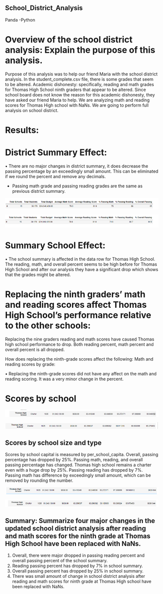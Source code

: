 ## School_District_Analysis
Panda -Python

# Overview of the school district analysis: Explain the purpose of this analysis.
Purpose of this analysis was to help our friend Maria with the school district analysis. In the student_complete.csv file, there is some grades that seem to be altered. Academic dishonesty: specifically, reading and math grades for Thomas High School ninth graders that appear to be altered. Since school board does not know the reason for this academic dishonesty, they have asked our friend Maria to help. We are analyzing math and reading scores for Thomas High school with NaNs. We are going to perform full analysis on school district. 

# Results: 
# District Summary Effect: 
•	There are no major changes in district summary, it does decrease the passing percentage by an exceedingly small amount. This can be eliminated if we round the percent and remove any decimals. 
- Passing math grade and passing reading grades are the same as previous district summary.

![School_District_Analysis](https://github.com/Zainak94/School_District_Analysis/blob/main/Resources/District_summary_1.PNG)

![School_District_Analysis](https://github.com/Zainak94/School_District_Analysis/blob/main/Resources/District_summary_2.PNG)

# Summary School Effect: 

•	The school summary is affected in the data row for Thomas High School. The reading, math, and overall percent seems to be high before for Thomas High School and after our analysis they have a significant drop which shows that the grades might be altered. 

# Replacing the ninth graders’ math and reading scores affect Thomas High School’s performance relative to the other schools:

Replacing the nine graders reading and math scores have caused Thomas high school performance to drop. Both reading percent, math percent and overall percent is all dropped.

How does replacing the ninth-grade scores affect the following:
Math and reading scores by grade: 

•	Replacing the ninth-grade scores did not have any affect on the math and reading scoring. It was a very minor change in the percent. 

# Scores by school 

![School_District_Analysis](https://github.com/Zainak94/School_District_Analysis/blob/main/Resources/School_summary_1.PNG)

![School_District_Analysis](https://github.com/Zainak94/School_District_Analysis/blob/main/Resources/School_summary_2.PNG)

## Scores by school size and type

Scores by school capital is measured by per_school_capita. Overall, passing percentage has dropped by 25%. Passing math, reading, and overall passing percentage has changed. Thomas high school remains a charter even with a huge drop by 25%. Passing reading has dropped by 7%. Passing math has difference by exceedingly small amount, which can be removed by rounding the number.

![School_District_Analysis](https://github.com/Zainak94/School_District_Analysis/blob/main/Resources/Per_School_capita%201.PNG)

![School_District_Analysis](https://github.com/Zainak94/School_District_Analysis/blob/main/Resources/Per_school_capita%202.PNG)


## Summary: Summarize four major changes in the updated school district analysis after reading and math scores for the ninth grade at Thomas High School have been replaced with NaNs.

1.	Overall, there were major dropped in passing reading percent and overall passing percent of the school summary.
2.	Reading passing percent has dropped by 7% in school summary. 
3.	Overall passing percent has dropped by 25% in school summary. 
4.	There was small amount of change in school district analysis after reading and math scores for ninth grade at Thomas High school have been replaced with NaNs. 
